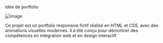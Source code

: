 Idée de portfolio


![image](https://github.com/user-attachments/assets/53a33217-2586-41ef-a029-7441f718fdf4)


Ce projet est un portfolio responsive fictif réalisé en HTML et CSS, avec des animations visuelles modernes. Il a été conçu pour démontrer des compétences en intégration web et en design interactif.
